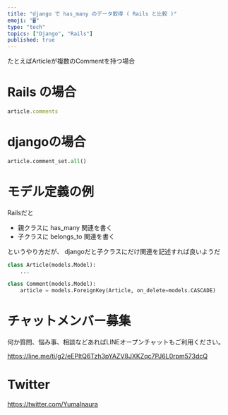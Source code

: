 ```yaml
---
title: "django で has_many のデータ取得 ( Rails と比較 )"
emoji: "🖥"
type: "tech"
topics: ["Django", "Rails"]
published: true
---
```


たとえばArticleが複数のCommentを持つ場合

# Rails の場合

```rb
article.comments
```

# djangoの場合

```py
article.comment_set.all()
```

# モデル定義の例

Railsだと 

- 親クラスに has_many 関連を書く
- 子クラスに belongs_to 関連を書く

というやり方だが、 djangoだと子クラスにだけ関連を記述すれば良いようだ


```py
class Article(models.Model):
    ...

class Comment(models.Model):
    article = models.ForeignKey(Article, on_delete=models.CASCADE)
```



# チャットメンバー募集


何か質問、悩み事、相談などあればLINEオープンチャットもご利用ください。

https://line.me/ti/g2/eEPltQ6Tzh3pYAZV8JXKZqc7PJ6L0rpm573dcQ


# Twitter

https://twitter.com/YumaInaura


